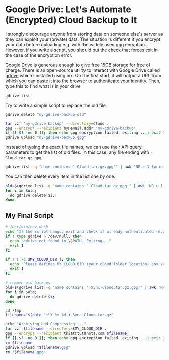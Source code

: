 # Google Drive: Let's Automate (Encrypted) Cloud Backup to It

I strongly discourage anyone from storing data on someone else's server as they can exploit your (private) data. The situation is different if you encrypt your data before uploading e.g. with the widely used [gpg](https://gnupg.org/) enryption. However, if you write a script, you should put the check that forces exit in the case of the encryption error.

Google Drive is generous enough to give free 15GB storage for free of charge. There is an open-source utility to interact with Google Drive called [gdrive](https://github.com/prasmussen/gdrive) which I installed using nix. On the first start, it will output a URL from which you can paste it into the browser to authenticate your identity. Then, type this to find what is in your drive

```bash
gdrive list
```

Try to write a simple script to replace the old file.

```bash
gdrive delete "my-gdrive-backup-old"

tar czf "my-gdrive-backup" --directory=Cloud .
gpg --encrypt --recipient my@email.addr "my-gdrive-backup"
if [[ $? -ne 0 ]]; then echo gpg encryption failed. exiting ...; exit 1; fi;
gdrive upload "my-gdrive-backup.gpg"
```

Instead of typing the exact file names, we can use their API query parameters to get the list of old files. In this case, any file ending with `-Cloud.tar.gz.gpg`.

```bash
gdrive list -q "name contains '-Cloud.tar.gz.gpg'" | awk 'NR > 1 {print $1}'
```

You can then delete every item in the list one by one.

```bash
old=$(gdrive list -q "name contains '-Cloud.tar.gz.gpg'" | awk 'NR > 1 {print $1}')
for i in $old;
  do gdrive delete $i;
done
```

## My Final Script

```bash
#!/usr/bin/env dash
echo "If the script hangs, exit and check if already authenticated (e.g. by typing gdrive list)."
if ! type gdrive > /dev/null; then
  echo "gdrive not found in \$PATH. Exiting..."
  exit 1
fi

if ! [ -d $MY_CLOUD_DIR ]; then
  echo "Please defines MY_CLOUD_DIR (your cloud folder location) env variable somewhere. Exiting..."
  exit 1
fi

# remove old backups
old=$(gdrive list -q "name contains '-Sync-Cloud.tar.gz.gpg'" | awk 'NR > 1 {print $1}')
for i in $old;
  do gdrive delete $i;
done

cd /tmp
filename="$(date '+%Y_%m_%d')-Sync-Cloud.tar.gz"

echo "Archiving and Compressing ..."
tar czf $filename --directory=$MY_CLOUD_DIR .
gpg --encrypt --recipient tkiat@tutanota.com $filename
if [[ $? -ne 0 ]]; then echo gpg encryption failed. exiting ...; exit 1; fi;
rm $filename
gdrive upload "$filename.gpg"
rm "$filename.gpg"
```
